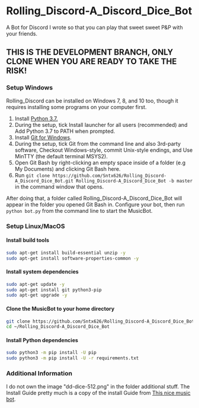 # Rolling\_Discord-A_Discord\_Dice\_Bot
A Bot for Discord I wrote so that you can play that sweet sweet P&P with your friends.

## THIS IS THE DEVELOPMENT BRANCH, ONLY CLONE WHEN YOU ARE READY TO TAKE THE RISK!

### Setup Windows
Rolling_Discord can be installed on Windows 7, 8, and 10 too, though it requires installing some programs on your computer first.

1. Install [Python 3.7.](https://www.python.org/ftp/python/3.7.0/python-3.7.0.exe)
2. During the setup, tick Install launcher for all users (recommended) and Add Python 3.7 to PATH when prompted.
3. Install [Git for Windows](http://gitforwindows.org/).
4. During the setup, tick Git from the command line and also 3rd-party software, Checkout Windows-style, commit Unix-style endings, and Use MinTTY (the default terminal MSYS2).
5. Open Git Bash by right-clicking an empty space inside of a folder (e.g My Documents) and clicking Git Bash here.
6. Run ```git clone https://github.com/Sntx626/Rolling_Discord-A_Discord_Dice_Bot.git Rolling_Discord-A_Discord_Dice_Bot -b master``` in the command window that opens.

After doing that, a folder called Rolling_Discord-A_Discord_Dice_Bot will appear in the folder you opened Git Bash in. Configure your bot, then run ```python bot.py``` from the command line to start the MusicBot.

### Setup Linux/MacOS

#### Install build tools
```bash
sudo apt-get install build-essential unzip -y
sudo apt-get install software-properties-common -y
```

#### Install system dependencies
```bash
sudo apt-get update -y
sudo apt-get install git python3-pip
sudo apt-get upgrade -y
```

#### Clone the MusicBot to your home directory
```bash
git clone https://github.com/Sntx626/Rolling_Discord-A_Discord_Dice_Bot.git ~/Rolling_Discord-A_Discord_Dice_Bot -b master
cd ~/Rolling_Discord-A_Discord_Dice_Bot
```

#### Install Python dependencies
```bash
sudo python3 -m pip install -U pip
sudo python3 -m pip install -U -r requirements.txt
```

### Additional Information
I do not own the image "dd-dice-512.png" in the folder additional stuff.
The Install Guide pretty much is a copy of the install Guide from [This nice music bot](https://just-some-bots.github.io/MusicBot/).
